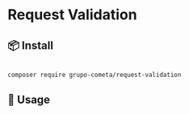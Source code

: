 # Request Validation

## 📦 Install

```bash

composer require grupo-cometa/request-validation

```

## 🔨 Usage


```

